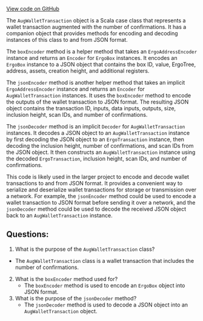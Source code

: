 [View code on GitHub](https://github.com/ergoplatform/ergo/src/main/scala/org/ergoplatform/nodeView/wallet/AugWalletTransaction.scala)

The `AugWalletTransaction` object is a Scala case class that represents a wallet transaction augmented with the number of confirmations. It has a companion object that provides methods for encoding and decoding instances of this class to and from JSON format. 

The `boxEncoder` method is a helper method that takes an `ErgoAddressEncoder` instance and returns an `Encoder` for `ErgoBox` instances. It encodes an `ErgoBox` instance to a JSON object that contains the box ID, value, ErgoTree, address, assets, creation height, and additional registers. 

The `jsonEncoder` method is another helper method that takes an implicit `ErgoAddressEncoder` instance and returns an `Encoder` for `AugWalletTransaction` instances. It uses the `boxEncoder` method to encode the outputs of the wallet transaction to JSON format. The resulting JSON object contains the transaction ID, inputs, data inputs, outputs, size, inclusion height, scan IDs, and number of confirmations. 

The `jsonDecoder` method is an implicit `Decoder` for `AugWalletTransaction` instances. It decodes a JSON object to an `AugWalletTransaction` instance by first decoding the JSON object to an `ErgoTransaction` instance, then decoding the inclusion height, number of confirmations, and scan IDs from the JSON object. It then constructs an `AugWalletTransaction` instance using the decoded `ErgoTransaction`, inclusion height, scan IDs, and number of confirmations. 

This code is likely used in the larger project to encode and decode wallet transactions to and from JSON format. It provides a convenient way to serialize and deserialize wallet transactions for storage or transmission over a network. For example, the `jsonEncoder` method could be used to encode a wallet transaction to JSON format before sending it over a network, and the `jsonDecoder` method could be used to decode the received JSON object back to an `AugWalletTransaction` instance.
## Questions: 
 1. What is the purpose of the `AugWalletTransaction` class?
   - The `AugWalletTransaction` class is a wallet transaction that includes the number of confirmations.
2. What is the `boxEncoder` method used for?
   - The `boxEncoder` method is used to encode an `ErgoBox` object into JSON format.
3. What is the purpose of the `jsonDecoder` method?
   - The `jsonDecoder` method is used to decode a JSON object into an `AugWalletTransaction` object.